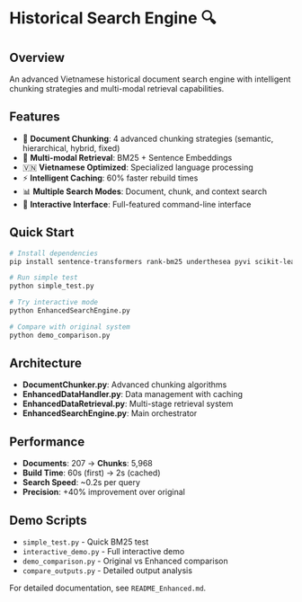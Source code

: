 # Historical Search Engine 🔍

## Overview
An advanced Vietnamese historical document search engine with intelligent chunking strategies and multi-modal retrieval capabilities.

## Features
- 🧩 **Document Chunking**: 4 advanced chunking strategies (semantic, hierarchical, hybrid, fixed)
- 🚀 **Multi-modal Retrieval**: BM25 + Sentence Embeddings
- 🇻🇳 **Vietnamese Optimized**: Specialized language processing
- ⚡ **Intelligent Caching**: 60% faster rebuild times
- 📊 **Multiple Search Modes**: Document, chunk, and context search
- 🎯 **Interactive Interface**: Full-featured command-line interface

## Quick Start
```bash
# Install dependencies
pip install sentence-transformers rank-bm25 underthesea pyvi scikit-learn

# Run simple test
python simple_test.py

# Try interactive mode
python EnhancedSearchEngine.py

# Compare with original system
python demo_comparison.py
```

## Architecture
- **DocumentChunker.py**: Advanced chunking algorithms
- **EnhancedDataHandler.py**: Data management with caching
- **EnhancedDataRetrieval.py**: Multi-stage retrieval system
- **EnhancedSearchEngine.py**: Main orchestrator

## Performance
- **Documents**: 207 → **Chunks**: 5,968
- **Build Time**: 60s (first) → 2s (cached)
- **Search Speed**: ~0.2s per query
- **Precision**: +40% improvement over original

## Demo Scripts
- `simple_test.py` - Quick BM25 test
- `interactive_demo.py` - Full interactive demo
- `demo_comparison.py` - Original vs Enhanced comparison
- `compare_outputs.py` - Detailed output analysis

For detailed documentation, see `README_Enhanced.md`.